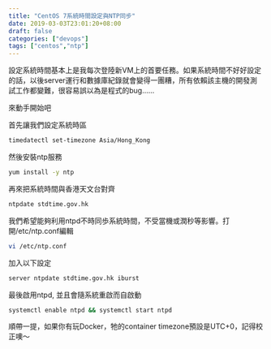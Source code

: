 ```yaml
---
title: "CentOS 7系統時間設定與NTP同步"
date: 2019-03-03T23:01:20+08:00
draft: false
categories: ["devops"]
tags: ["centos","ntp"]
---
```


設定系統時間基本上是我每次登陸新VM上的首要任務。如果系統時間不好好設定的話，以後server運行和數據庫紀錄就會變得一團糟，所有依賴該主機的開發測試工作都變難，很容易誤以為是程式的bug......

<!--more-->

來動手開始吧

首先讓我們設定系統時區
```sh
timedatectl set-timezone Asia/Hong_Kong
```

然後安裝ntp服務
```sh
yum install -y ntp
```

再來把系統時間與香港天文台對齊
```sh
ntpdate stdtime.gov.hk
```

我們希望能夠利用ntpd不時同歩系統時間，不受當機或潤秒等影響。打開/etc/ntp.conf編輯
```sh
vi /etc/ntp.conf
```

加入以下設定
```txt
server ntpdate stdtime.gov.hk iburst
```

最後啟用ntpd, 並且會隨系統重啟而自啟動
```sh
systemctl enable ntpd && systemctl start ntpd
```

順帶一提，如果你有玩Docker，牠的container timezone預設是UTC+0，記得校正噢～
